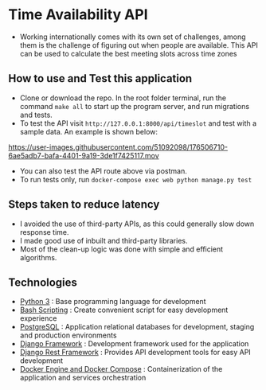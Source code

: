 # Time Availability API
- Working internationally comes with its own set of challenges, among them is the challenge of figuring out when people are available. This API can be used to calculate the best meeting slots across time zones

## How to use and Test this application
- Clone or download the repo. In the root folder terminal, run the command `make all` to start up the program server, and run migrations and tests.
- To test the API visit `http://127.0.0.1:8000/api/timeslot` and test with a sample data. An example is shown below:


https://user-images.githubusercontent.com/51092098/176506710-6ae5adb7-bafa-4401-9a19-3de1f7425117.mov


- You can also test the API route above via postman. 
- To run tests only, run `docker-compose exec web python manage.py test`

## Steps taken to reduce latency
- I avoided the use of third-party APIs, as this could generally slow down response time.
- I made good use of inbuilt and third-party libraries.
- Most of the clean-up logic was done with simple and efficient algorithms.

## Technologies
* [Python 3](https://python.org) : Base programming language for development
* [Bash Scripting](https://www.codecademy.com/learn/learn-the-command-line/modules/bash-scripting) : Create convenient script for easy development experience
* [PostgreSQL](https://www.postgresql.org/) : Application relational databases for development, staging and production environments
* [Django Framework](https://www.djangoproject.com/) : Development framework used for the application
* [Django Rest Framework](https://www.django-rest-framework.org/) : Provides API development tools for easy API development
* [Docker Engine and Docker Compose](https://www.docker.com/) : Containerization of the application and services orchestration
